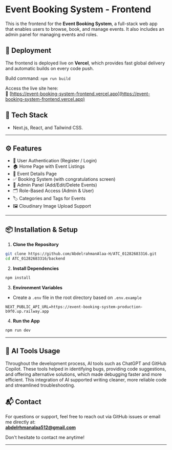 # Event Booking System - Frontend

This is the frontend for the **Event Booking System**, a full-stack web app that enables users to browse, book, and manage events. It also includes an admin panel for managing events and roles.

## 🚀 Deployment

The frontend is deployed live on **Vercel**, which provides fast global delivery and automatic builds on every code push.

Build command: `npm run build`

Access the live site here:  
🚀 [https://event-booking-system-frontend.vercel.app](https://event-booking-system-frontend.vercel.app)

## 🧰 Tech Stack

- Next.js, React, and Tailwind CSS.

---

## ⚙️ Features

- 🔐 User Authentication (Register / Login)
- 🏠 Home Page with Event Listings
- 📄 Event Details Page
- ✅ Booking System (with congratulations screen)
- 🧾 Admin Panel (Add/Edit/Delete Events)
- 🗂️ Role-Based Access (Admin & User)
- 🏷️ Categories and Tags for Events
- 🖼️ Cloudinary Image Upload Support

---

## 📦 Installation & Setup

1. **Clone the Repository**

```bash
git clone https://github.com/AbdelrahmanAlaa-H/ATC_01282683316.git
cd ATC_01282683316/backend
```

2. **Install Dependencies**

```bash
npm install
```

3. **Environment Variables**

- Create a `.env` file in the root directory based on `.env.example`

```env
NEXT_PUBLIC_API_URL=https://event-booking-system-production-b9f0.up.railway.app
```

4. **Run the App**

```bash
npm run dev
```

---

## 🤖 AI Tools Usage

Throughout the development process, AI tools such as ChatGPT and GitHub Copilot. These tools helped in identifying bugs, providing code suggestions, and offering alternative solutions, which made debugging faster and more efficient. This integration of AI supported writing cleaner, more reliable code and streamlined troubleshooting.

## 📬 Contact

For questions or support, feel free to reach out via GitHub issues or email me directly at:  
**abdelrhmanalaa512@gmail.com**

Don't hesitate to contact me anytime!

---
